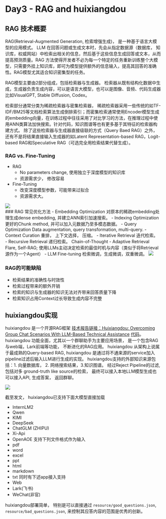 # Day3 - RAG and huixiangdou
## RAG 技术概要
RAG(Retrieval-Augmented Generation, 检索增强生成)， 是一种基于语言大模型的应用模式。
LLM 在回答问题或生成文本时，先会从指定数据源（数据库， 知识库，权威网站）中检索出相关的信息，然后基于这些信息生成回答或文本，从而提高预测质量。RAG 方法使得开发者不必为每一个特定的任务重新训练整个大模型，只需要外挂上知识库，即可为模型提供额外的信息输入，提高其回答的准确性。RAG模型尤其适合知识密集型的任务。

RAG模型主要由2部分组成，包括检索器与生成器。
检索器从既有结构化数据中生成，生成器负责生成内容，可以是语言大模型，也可以是图像、音频、代码生成器比如VisualGPT, Stable Diffusion, Codex。

检索部分通常分类为稀疏检索器与密集检索器， 稀疏检索器采用一些传统的如TF-IDF/BM25等文档检索算法生成倒排索引；而密集检索通常使用Encoder模型生成的embedding向量，在训练过程中往往采用了对比学习的方法，在推理过程中使用ANN类算法加快搜索。针对代码，知识图谱等也有更多基于其特征的检索器构建方式。
除了这些检索器与生成器直接级联的方式（Query Baed RAG）之外， 还有不是将结果直接输入生成器的如Latent Representation-based RAG，Logit-based RAG和Speculative RAG（可选完全用检索结果代替生成）。



### RAG vs. Fine-Tuning
- RAG
  - No parameters change, 使用独立于深度模型的知识库
  - 资源需求少， 修改容易
- Fine-Tuning
  - 改变深度模型参数，可能带来过拟合
  - 资源需求大。

<image src="img/rag_vs_ft.png"/>
<br/>
### RAG 常见优化方法
- Embedding Optimization
  对原本的稀疏embedding处理生成dense embedding, 并建立ANN索引加速搜索。
- Indexing Optimization
  更好的Chunk method, 并可以加入元数据乃至多模态数据。
- Query Optimization
  Data augmentation, query transformation, multi-query. 
- Context Curation
  重排， 上下文选择， 压缩。
- Iterative Retrieval
  迭代检索。
- Recursive Retrieval
  递归检索。 Chain-of-Thought
- Adaptive Retrieval
  Flare, Self-RAG; 使用LLMs主动决定检索的最佳时机与内容（类似于将Retrieval源作为一个Agent）
- LLM Fine-tuning
  检索微调，生成微调，双重微调。

<image src="img/rag_optim.png"/>
<br/>

### RAG的可能缺陷
- 检索结果的准确性与时效性
- 检索过程带来的额外开销
- 检索的知识与生成器的知识无法对齐带来回答质量下降
- 检索知识占用Context过长导致生成内容不完整


## huixiangdou实现
huixiangdou 是一个开源RAG框架 [技术报告链接：Huixiangdou: Overcoming Group Chat Scenarios With LLM-Based Technical Assistance](https://arxiv.org/abs/2401.08772) [代码](https://github.com/InternLM/HuixiangDou)。
huixiangdou 功能全面，尤其以一个群聊助手为主要应用场景， 是一个包含RAG与web端，Lark前端等功能， 不断进化的RAG应用。
huixiangdou 从架构上说属于最成熟的Query-based RAG, huixiangdou 是通过将不通来源的service加入pipeline过滤后输入LLM进行生成的实现。
huixiangdou支持的外部知识来源包括：1. 向量数据库， 2. 网络搜索结果，3.知识图谱。
经过Reject Pipeline的过滤, 包括对多 ground-truth like source的检索， 最终可以接入本地LLM模型生成也可以接入API, 生成答案， 返回群聊。

<image src="img/huixiangdou_arch.png"/>
<br/>

截至发文， huixiangdou已支持下面大模型直接加载
- InternLM2
- Qwen
- KIMI
- DeepSeek
- ChatGLM (ZHIPU)
- Xi-Api
- OpenAOE
支持下列文件格式作为输入
- pdf
- word
- excel
- ppt
- html
- markdown
- txt
同时有下述app接入支持
- Web
- Lark(飞书)
- WeChat(非官)

huixiangdou部署简单， 特别是可以直接通过 `resource/good_questions.json`, `resource/bad_questions.json`, 来控制其应答内容的范围是优秀的创新。
